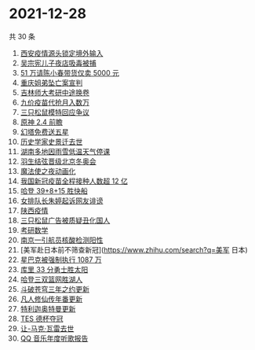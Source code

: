 # 2021-12-28

共 30 条

<!-- BEGIN -->
<!-- 最后更新时间 Tue Dec 28 2021 18:10:08 GMT+0800 (China Standard Time) -->

1. [西安疫情源头锁定境外输入](https://www.zhihu.com/search?q=西安疫情)
1. [吴宗宪儿子夜店吸毒被捕](https://www.zhihu.com/search?q=吴宗宪儿子)
1. [51 万请陈小春带货仅卖 5000 元](https://www.zhihu.com/search?q=陈小春)
1. [重庆姐弟坠亡案宣判](https://www.zhihu.com/search?q=重庆姐弟坠亡案)
1. [吉林师大考研中途换卷](https://www.zhihu.com/search?q=吉林师大考研)
1. [九价疫苗代抢月入数万](https://www.zhihu.com/search?q=九价代抢)
1. [三只松鼠模特回应争议](https://www.zhihu.com/search?q=三只松鼠模特)
1. [原神 2.4 前瞻](https://www.zhihu.com/search?q=原神)
1. [幻塔免费送五星](https://www.zhihu.com/search?q=幻塔)
1. [历史学家史景迁去世](https://www.zhihu.com/search?q=史景迁去世)
1. [湖南多地因雨雪低温天气停课](https://www.zhihu.com/search?q=湖南雨雪低温天气)
1. [羽生结弦晋级北京冬奥会](https://www.zhihu.com/search?q=羽生结弦)
1. [魔法使之夜动画化](https://www.zhihu.com/search?q=魔法使之夜)
1. [我国新冠疫苗全程接种人数超 12 亿](https://www.zhihu.com/search?q=新冠疫苗接种)
1. [哈登 39+8+15 胜快船](https://www.zhihu.com/search?q=篮网)
1. [女排队长朱婷起诉网友诽谤](https://www.zhihu.com/search?q=朱婷)
1. [陕西疫情](https://www.zhihu.com/search?q=陕西疫情)
1. [三只松鼠广告被质疑丑化国人](https://www.zhihu.com/search?q=三只松鼠)
1. [考研数学](https://www.zhihu.com/search?q=考研数学)
1. [南京一引航员核酸检测阳性](https://www.zhihu.com/search?q=南京疫情)
1. [美军赴日本前不筛查新冠](https://www.zhihu.com/search?q=美军 日本)
1. [星巴克被强制执行 1087 万](https://www.zhihu.com/search?q=星巴克)
1. [库里 33 分勇士胜太阳](https://www.zhihu.com/search?q=勇士)
1. [哈登三双篮网胜湖人](https://www.zhihu.com/search?q=湖人)
1. [斗破苍穹三年之约更新](https://www.zhihu.com/search?q=斗破苍穹三年之约)
1. [凡人修仙传年番更新](https://www.zhihu.com/search?q=凡人修仙传)
1. [特利迦奥特曼更新](https://www.zhihu.com/search?q=特利迦奥特曼)
1. [TES 德杯夺冠](https://www.zhihu.com/search?q=德杯)
1. [让-马克·瓦雷去世](https://www.zhihu.com/search?q=让马克去世)
1. [QQ 音乐年度听歌报告](https://www.zhihu.com/search?q=QQ音乐听歌报告)

<!-- END -->
